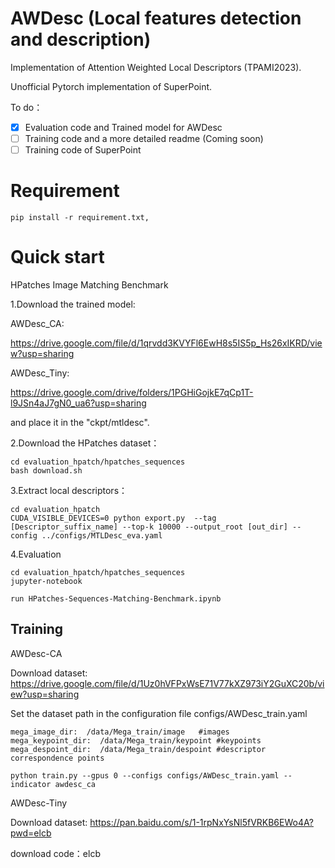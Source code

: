 # AWDesc (Local features detection and description)

Implementation of Attention Weighted Local Descriptors (TPAMI2023).

Unofficial Pytorch implementation of SuperPoint.

To do：
- [x] Evaluation code and Trained model for AWDesc
- [ ] Training code and a more detailed readme (Coming soon)
- [ ] Training code of SuperPoint 

# Requirement
```
pip install -r requirement.txt,
```

# Quick start
HPatches Image Matching Benchmark

1.Download the trained model:

AWDesc_CA:

https://drive.google.com/file/d/1qrvdd3KVYFl6EwH8s5IS5p_Hs26xIKRD/view?usp=sharing

AWDesc_Tiny:

https://drive.google.com/drive/folders/1PGHiGojkE7qCp1T-l9JSn4aJ7gN0_ua6?usp=sharing

and place it in the "ckpt/mtldesc".


2.Download the HPatches dataset：

```
cd evaluation_hpatch/hpatches_sequences
bash download.sh
```
3.Extract local descriptors：
```
cd evaluation_hpatch
CUDA_VISIBLE_DEVICES=0 python export.py  --tag [Descriptor_suffix_name] --top-k 10000 --output_root [out_dir] --config ../configs/MTLDesc_eva.yaml
```
4.Evaluation
```
cd evaluation_hpatch/hpatches_sequences
jupyter-notebook

run HPatches-Sequences-Matching-Benchmark.ipynb
```

## Training
AWDesc-CA

Download dataset: https://drive.google.com/file/d/1Uz0hVFPxWsE71V77kXZ973iY2GuXC20b/view?usp=sharing

Set the dataset path in the configuration file configs/AWDesc_train.yaml

```
mega_image_dir:  /data/Mega_train/image   #images
mega_keypoint_dir:  /data/Mega_train/keypoint #keypoints
mega_despoint_dir:  /data/Mega_train/despoint #descriptor correspondence points
```
```
python train.py --gpus 0 --configs configs/AWDesc_train.yaml --indicator awdesc_ca
```
AWDesc-Tiny

Download dataset:
https://pan.baidu.com/s/1-1rpNxYsNl5fVRKB6EWo4A?pwd=elcb 

download code：elcb 
